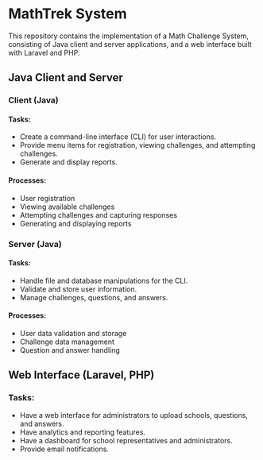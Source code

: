 # MathTrek System

This repository contains the implementation of a Math Challenge System, consisting of Java client and server applications, and a web interface built with Laravel and PHP.

## Java Client and Server

### Client (Java)

#### Tasks:
- Create a command-line interface (CLI) for user interactions.
- Provide menu items for registration, viewing challenges, and attempting challenges.
- Generate and display reports.

#### Processes:
- User registration
- Viewing available challenges
- Attempting challenges and capturing responses
- Generating and displaying reports

### Server (Java)

#### Tasks:
- Handle file and database manipulations for the CLI.
- Validate and store user information.
- Manage challenges, questions, and answers.

#### Processes:
- User data validation and storage
- Challenge data management
- Question and answer handling

## Web Interface (Laravel, PHP)

### Tasks:
- Have a web interface for administrators to upload schools, questions, and answers.
- Have analytics and reporting features.
- Have a dashboard for school representatives and administrators.
- Provide email notifications.
